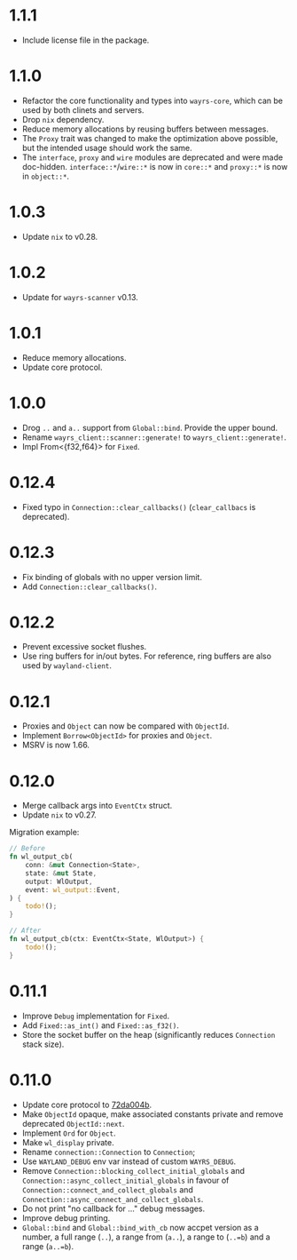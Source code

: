 # 1.1.1

- Include license file in the package.

# 1.1.0

- Refactor the core functionality and types into `wayrs-core`, which can be used by both clinets and servers.
- Drop `nix` dependency.
- Reduce memory allocations by reusing buffers between messages.
- The `Proxy` trait was changed to make the optimization above possible, but the intended usage should work the same.
- The `interface`, `proxy` and `wire` modules are deprecated and were made doc-hidden. `interface::*`/`wire::*` is now in `core::*` and `proxy::*` is now in `object::*`.

# 1.0.3

- Update `nix` to v0.28.

# 1.0.2

- Update for `wayrs-scanner` v0.13.

# 1.0.1

- Reduce memory allocations.
- Update core protocol.

# 1.0.0

- Drog `..` and `a..` support from `Global::bind`. Provide the upper bound.
- Rename `wayrs_client::scanner::generate!` to `wayrs_client::generate!`.
- Impl From<{f32,f64}> for `Fixed`.

# 0.12.4

- Fixed typo in `Connection::clear_callbacks()` (`clear_callbacs` is deprecated).

# 0.12.3

- Fix binding of globals with no upper version limit.
- Add `Connection::clear_callbacks()`.

# 0.12.2

- Prevent excessive socket flushes.
- Use ring buffers for in/out bytes. For reference, ring buffers are also used by `wayland-client`.

# 0.12.1

- Proxies and `Object` can now be compared with `ObjectId`.
- Implement `Borrow<ObjectId>` for proxies and `Object`.
- MSRV is now 1.66.

# 0.12.0

- Merge callback args into `EventCtx` struct.
- Update `nix` to v0.27.

Migration example:

```rust
// Before
fn wl_output_cb(
    conn: &mut Connection<State>,
    state: &mut State,
    output: WlOutput,
    event: wl_output::Event,
) {
    todo!();
}

// After
fn wl_output_cb(ctx: EventCtx<State, WlOutput>) {
    todo!();
}
```

# 0.11.1

- Improve `Debug` implementation for `Fixed`.
- Add `Fixed::as_int()` and `Fixed::as_f32()`.
- Store the socket buffer on the heap (significantly reduces `Connection` stack size).

# 0.11.0

- Update core protocol to [72da004b](72da004b3eed19a94265d564f1fa59276ceb4340).
- Make `ObjectId` opaque, make associated constants private and remove deprecated `ObjectId::next`.
- Implement `Ord` for `Object`.
- Make `wl_display` private.
- Rename `connection::Connection` to `Connection`;
- Use `WAYLAND_DEBUG` env var instead of custom `WAYRS_DEBUG`.
- Remove `Connection::blocking_collect_initial_globals` and `Connection::async_collect_initial_globals` in favour of `Connection::connect_and_collect_globals` and `Connection::async_connect_and_collect_globals`.
- Do not print "no callback for ..." debug messages.
- Improve debug printing.
- `Global::bind` and `Global::bind_with_cb` now accpet version as a number, a full range (`..`), a range from (`a..`), a range to (`..=b`) and a range (`a..=b`).
